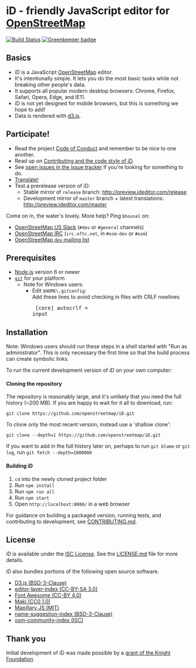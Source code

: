 # iD - friendly JavaScript editor for [OpenStreetMap](https://www.openstreetmap.org/)

[![Build Status](https://travis-ci.org/openstreetmap/iD.svg?branch=master)](https://travis-ci.org/openstreetmap/iD)
[![Greenkeeper badge](https://badges.greenkeeper.io/openstreetmap/iD.svg)](https://greenkeeper.io/)

## Basics

* iD is a JavaScript [OpenStreetMap](https://www.openstreetmap.org/) editor.
* It's intentionally simple. It lets you do the most basic tasks while
  not breaking other people's data.
* It supports all popular modern desktop browsers: Chrome, Firefox, Safari,
  Opera, Edge, and IE11.
* iD is not yet designed for mobile browsers, but this is something we hope to add!
* Data is rendered with [d3.js](https://d3js.org/).

## Participate!

* Read the project [Code of Conduct](CODE_OF_CONDUCT.md) and remember to be nice to one another.
* Read up on [Contributing and the code style of iD](CONTRIBUTING.md).
* See [open issues in the issue tracker](https://github.com/openstreetmap/iD/issues?state=open)
if you're looking for something to do.
* [Translate!](https://github.com/openstreetmap/iD/blob/master/CONTRIBUTING.md#translating)
* Test a prerelease version of iD:
  * Stable mirror of `release` branch:  http://preview.ideditor.com/release
  * Development mirror of `master` branch + latest translations:  http://preview.ideditor.com/master

Come on in, the water's lovely. More help? Ping `bhousel` on:
* [OpenStreetMap US Slack](https://osmus-slack.herokuapp.com/)
(`#dev` or `#general` channels)
* [OpenStreetMap IRC](https://wiki.openstreetmap.org/wiki/IRC)
(`irc.oftc.net`, in `#osm-dev` or `#osm`)
* [OpenStreetMap `dev` mailing list](https://wiki.openstreetmap.org/wiki/Mailing_lists)

## Prerequisites

* [Node.js](https://nodejs.org/) version 6 or newer
* [`git`](https://www.atlassian.com/git/tutorials/install-git/) for your platform
  * Note for Windows users:
    * Edit `$HOME\.gitconfig`:<br/>
      Add these lines to avoid checking in files with CRLF newlines<br><pre>
      [core]
          autocrlf = input</pre>

## Installation

Note: Windows users should run these steps in a shell started with "Run as administrator".
This is only necessary the first time so that the build process can create symbolic links.

To run the current development version of iD on your own computer:

#### Cloning the repository

The repository is reasonably large, and it's unlikely that you need the full history (~200 MB). If you are happy to wait for it all to download, run:

```
git clone https://github.com/openstreetmap/iD.git
```

To clone only the most recent version, instead use a 'shallow clone':

```
git clone --depth=1 https://github.com/openstreetmap/iD.git
```

If you want to add in the full history later on, perhaps to run `git blame` or `git log`, run `git fetch --depth=1000000`

#### Building iD

1. `cd` into the newly cloned project folder
2. Run `npm install`
3. Run `npm run all`
3. Run `npm start`
4. Open `http://localhost:8080/` in a web browser

For guidance on building a packaged version, running tests, and contributing to
development, see [CONTRIBUTING.md](CONTRIBUTING.md).


## License

iD is available under the [ISC License](https://opensource.org/licenses/ISC).
See the [LICENSE.md](LICENSE.md) file for more details.

iD also bundles portions of the following open source software.
* [D3.js (BSD-3-Clause)](https://github.com/d3/d3)
* [editor-layer-index (CC-BY-SA 3.0)](https://github.com/osmlab/editor-layer-index)
* [Font Awesome (CC-BY 4.0)](https://fontawesome.com/license)
* [Maki (CC0 1.0)](https://github.com/mapbox/maki)
* [Mapillary JS (MIT)](https://github.com/mapillary/mapillary-js)
* [name-suggestion-index (BSD-3-Clause)](https://github.com/osmlab/name-suggestion-index)
* [osm-community-index (ISC)](https://github.com/osmlab/osm-community-index)


## Thank you

Initial development of iD was made possible by a [grant of the Knight Foundation](https://www.mapbox.com/blog/knight-invests-openstreetmap/).
